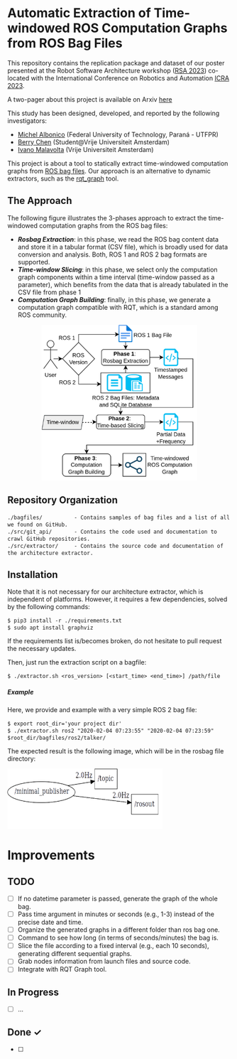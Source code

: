 # Automatic Extraction of Time-windowed ROS Computation Graphs from ROS Bag Files

This repository contains the replication package and dataset of our poster presented at the  Robot Software Architecture workshop ([RSA 2023](https://roboticsa.github.io/RoboticSA2023/)) co-located with the International Conference on Robotics and Automation [ICRA 2023](https://www.icra2023.org).

A two-pager about this project is available on Arxiv [here](https://arxiv.org/abs/2305.16405)

This study has been designed, developed, and reported by the following investigators:

- [Michel Albonico](https://michelalbonico.github.io/) (Federal University of Technology, Paraná - UTFPR)
- [Berry Chen](#) (Student@Vrije Universiteit Amsterdam)
- [Ivano Malavolta](https://www.ivanomalavolta.com) (Vrije Universiteit Amsterdam)

This project is about a tool to statically extract time-windowed computation graphs from [ROS bag files](http://wiki.ros.org/rosbag). Our approach is an alternative to dynamic extractors, such as the [rqt_graph](http://wiki.ros.org/rqt_graph) tool.

## The Approach
The following figure illustrates the 3-phases approach to extract the time-windowed computation graphs from the ROS bag files: 

* ***Rosbag Extraction***: in this phase, we read the ROS bag content data and store it in a tabular format (CSV file), which is broadly used for data conversion and analysis. Both, ROS 1 and ROS 2 bag formats are supported.
* ***Time-window Slicing***: in this phase, we select only the computation graph components within a time interval (time-window passed as a parameter), which benefits from the data that is already tabulated in the CSV file from phase 1
* ***Computation Graph Building***: finally, in this phase, we generate a computation graph compatible with RQT, 
which is a standard among ROS community.

<center><img src="./rosbag_extractor-hd.png" alt="Extracted Graph: Minimal Publisher" width="350" height="350"/></center>

## Repository Organization

```
./bagfiles/          - Contains samples of bag files and a list of all we found on GitHub.
./src/git_api/       - Contains the code used and documentation to crawl GitHub repositories.
./src/extractor/     - Contains the source code and documentation of the architecture extractor.
```

## Installation
Note that it is not necessary for our architecture extractor, which is independent of platforms. However, it requires a few dependencies, solved by the following commands:

```
$ pip3 install -r ./requirements.txt
$ sudo apt install graphviz
```
If the requirements list is/becomes broken, do not hesitate to pull request the necessary updates.

Then, just run the extraction script on a bagfile: 
```
$ ./extractor.sh <ros_version> [<start_time> <end_time>] /path/file
```

##### Example

Here, we provide and example with a very simple ROS 2 bag file:
```
$ export root_dir='your project dir'
$ ./extractor.sh ros2 "2020-02-04 07:23:55" "2020-02-04 07:23:59" $root_dir/bagfiles/ros2/talker/
```

The expected result is the following image, which will be in the rosbag file directory:

<img src="./ros2_extraction.png" alt="Extracted Graph: Minimal Publisher" width="350"/>

# Improvements

## TODO

- [ ] If no datetime parameter is passed, generate the graph of the whole bag.
- [ ] Pass time argument in minutes or seconds (e.g., 1-3) instead of the precise date and time.
- [ ] Organize the generated graphs in a different folder than ros bag one.
- [ ] Command to see how long (in terms of seconds/minutes) the bag is.
- [ ] Slice the file according to a fixed interval (e.g., each 10 seconds), generating different sequential graphs.
- [ ] Grab nodes information from launch files and source code.
- [ ] Integrate with RQT Graph tool.

## In Progress

- [ ] ...

## Done ✓

- [ ]  

<!--
## Public Bagfiles

- In [this](https://drive.google.com/drive/folders/1HwNHiVZJhChzVv4ZwMy9yN5gWYnwAsSi?usp=sharing) shared folder, you will find some bagfiles from our team experiments with ROS+SLAM.
- We have also used the [MET dataset](https://starslab.ca/enav-planetary-dataset/) for our tool validation. It contains huge bagfiles from a rover robot navigation.
- [This](#) spreadsheet contains all the public bagfiles we found on GitHub. 

## Extracting information from ROS bags
By using python and its package [bagpy](https://jmscslgroup.github.io/bagpy/), messages stored in the bagfiles can be read and decoded. Topics presented in the bagfile can be extracted by using `b.topic_table,` where `b` is a bagreader object. Then, we need first to check whether `rosout` is in the topic table or not. If not, the architecture information cannot be extracted with our approach. Otherwise, the information needed to generate a computational graph can be extracted, and [Graphviz](https://graphviz.org) is used to connect and visualize the graph.

## Validation
Comparing to the dynamic approach(rqt_graph), our static approach workds totally independent on ROS environment. Validation process are done by manually checking the graphs of each bagfiles in the validation set and compare the differences between two approaches' graphs.

-->

<!--## Result
By applying our static approach to the 242 bagfiles obtained from GitHub, it is found that most bagfiles can be extracted without any problem. Also, problems occurred within 49 bags where the main node `/rosout` is not recorded in the bag.  

Extraction result: Full list can be found [here](https://drive.google.com/file/d/16UHFbm1s-yIXtfGYNJD7NTrwlfN8zlXg/view)
<img src="extraction_result.png" width="700" align="center" alt="Extraction results">

-->


<!-- ## Requirements
Before running the graph extraction, you must install a basic ROS1 environment. Follow [this](http://wiki.ros.org/noetic/Installation/Ubuntu) tutorial.

In Ubuntu, after setting the apt-get souce, run the following command:

```
sudo apt-get install ...
```
 -->
